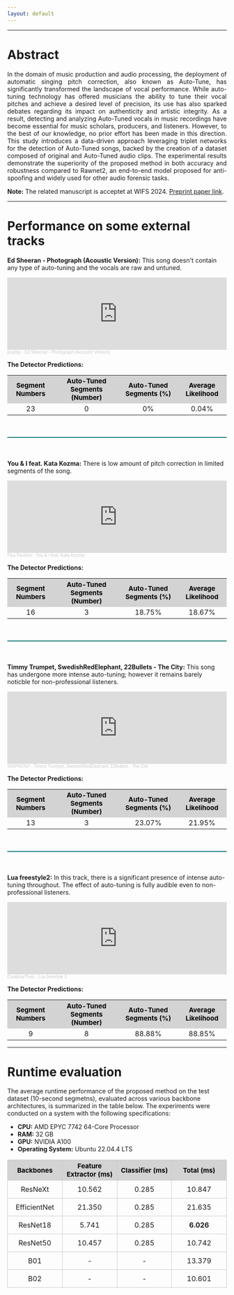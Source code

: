 ```yaml
---
layout: default
---
```


---

# Abstract
<p style="text-align: justify;">In the domain of music production and audio processing, the deployment of automatic singing pitch correction, also known as Auto-Tune, has significantly transformed the landscape of vocal performance. While auto-tuning technology has offered musicians the ability to tune their vocal pitches and achieve a desired level of precision, its use has also sparked debates regarding its impact on authenticity and artistic integrity. As a result, detecting and analyzing Auto-Tuned vocals in music recordings have become essential for music scholars, producers, and listeners. However, to the best of our knowledge, no prior effort has been made in this direction. This study introduces a data-driven approach leveraging triplet networks for the detection of Auto-Tuned songs, backed by the creation of a dataset composed of original and Auto-Tuned audio clips. The experimental results demonstrate the superiority of the proposed method in both accuracy and robustness compared to Rawnet2, an end-to-end model proposed for anti-spoofing and widely used for other audio forensic tasks.</p>

**Note:** The related manuscript is acceptet at WIFS 2024. [Preprint paper link](http://arxiv.org/abs/2403.05380).

***

# Performance on some external tracks

**Ed Sheeran - Photograph (Acoustic Version):** This song doesn't contain any type of auto-tuning and the vocals are raw and untuned.

<iframe width="100%" height="166" scrolling="no" frameborder="no" allow="autoplay" src="https://w.soundcloud.com/player/?url=https%3A//api.soundcloud.com/tracks/161084205&color=ff5500"></iframe><div style="font-size: 10px; color: #cccccc;line-break: anywhere;word-break: normal;overflow: hidden;white-space: nowrap;text-overflow: ellipsis; font-family: Interstate,Lucida Grande,Lucida Sans Unicode,Lucida Sans,Garuda,Verdana,Tahoma,sans-serif;font-weight: 100;"><a href="https://soundcloud.com/itspraddy" title="praddy" target="_blank" style="color: #cccccc; text-decoration: none;">praddy</a> · <a href="https://soundcloud.com/itspraddy/ed-sheeran-photograph-acoustic-version" title="Ed Sheeran - Photograph (Acoustic Version)" target="_blank" style="color: #cccccc; text-decoration: none;">Ed Sheeran - Photograph (Acoustic Version)</a></div>

**The Detector Predictions:** 


<div style="margin: 0  auto">
    <table align="center" style="width: 100%;">
        <tr>
            <th style="text-align:center;font-size: 15px; background-color: #D3D3D3; color: Black;">Segment Numbers</th>
            <th style="text-align:center;font-size: 15px; background-color: #D3D3D3; color: Black;">Auto-Tuned Segments (Number)</th>
            <th style="text-align:center;font-size: 15px; background-color: #D3D3D3; color: Black;">Auto-Tuned Segments (%)</th>
            <th style="text-align:center;font-size: 15px; background-color: #D3D3D3; color: Black;">Average Likelihood</th>
        </tr>
        <tr>
            <td style="text-align:center;">23</td>
            <td style="text-align:center;">0</td>
            <td style="text-align:center;">0%</td>
            <td style="text-align:center;">0.04%</td>
        </tr>
    </table>
</div>



<div style="border-bottom: 2px solid #157878; margin-top: 50px; margin-bottom: 50px;"></div>

**You & I feat. Kata Kozma:** There is low amount of pitch correction in limited segments of the song.

<iframe width="100%" height="166" scrolling="no" frameborder="no" allow="autoplay" src="https://w.soundcloud.com/player/?url=https%3A//api.soundcloud.com/tracks/892951969&color=ff5500"></iframe><div style="font-size: 10px; color: #cccccc;line-break: anywhere;word-break: normal;overflow: hidden;white-space: nowrap;text-overflow: ellipsis; font-family: Interstate,Lucida Grande,Lucida Sans Unicode,Lucida Sans,Garuda,Verdana,Tahoma,sans-serif;font-weight: 100;"><a href="https://soundcloud.com/flux-pavilion" title="Flux Pavilion" target="_blank" style="color: #cccccc; text-decoration: none;">Flux Pavilion</a> · <a href="https://soundcloud.com/flux-pavilion/flux-pavilion-you-i-feat-kata-kozma" title="You &amp; I feat. Kata Kozma" target="_blank" style="color: #cccccc; text-decoration: none;">You &amp; I feat. Kata Kozma</a></div>

**The Detector Predictions:** 


<div style="margin: 0  auto">
    <table align="center" style="width: 100%;">
        <tr>
            <th style="text-align:center;font-size: 15px; background-color: #D3D3D3; color: Black;">Segment Numbers</th>
            <th style="text-align:center;font-size: 15px; background-color: #D3D3D3; color: Black;">Auto-Tuned Segments (Number)</th>
            <th style="text-align:center;font-size: 15px; background-color: #D3D3D3; color: Black;">Auto-Tuned Segments (%)</th>
            <th style="text-align:center;font-size: 15px; background-color: #D3D3D3; color: Black;">Average Likelihood</th>
        </tr>
        <tr>
            <td style="text-align:center;">16</td>
            <td style="text-align:center;">3</td>
            <td style="text-align:center;">18.75%</td>
            <td style="text-align:center;">18.67%</td>
        </tr>
    </table>
</div>

<div style="border-bottom: 2px solid #157878; margin-top: 50px; margin-bottom: 50px;"></div>

**Timmy Trumpet, SwedishRedElephant, 22Bullets - The City:** This song has undergone more intense auto-tuning; however it remains barely noticble for non-professional listeners.

<iframe width="100%" height="166" scrolling="no" frameborder="no" allow="autoplay" src="https://w.soundcloud.com/player/?url=https%3A//api.soundcloud.com/tracks/941750887&color=ff5500"></iframe><div style="font-size: 10px; color: #cccccc;line-break: anywhere;word-break: normal;overflow: hidden;white-space: nowrap;text-overflow: ellipsis; font-family: Interstate,Lucida Grande,Lucida Sans Unicode,Lucida Sans,Garuda,Verdana,Tahoma,sans-serif;font-weight: 100;"><a href="https://soundcloud.com/sinphonyrecs" title="SINPHONY" target="_blank" style="color: #cccccc; text-decoration: none;">SINPHONY</a> · <a href="https://soundcloud.com/sinphonyrecs/timmy-trumpet-swedishredelephant-22bullets-the-city" title="Timmy Trumpet, SwedishRedElephant, 22Bullets - The City" target="_blank" style="color: #cccccc; text-decoration: none;">Timmy Trumpet, SwedishRedElephant, 22Bullets - The City</a></div>

**The Detector Predictions:** 


<div style="margin: 0 auto">
    <table align="center" style="width: 100%">
        <tr>
            <th style="text-align:center;font-size: 15px; background-color: #D3D3D3; color: Black; border: 1px solid #white;">Segment Numbers</th>
            <th style="text-align:center;font-size: 15px; background-color: #D3D3D3; color: Black;border: 1px solid #white;">Auto-Tuned Segments (Number)</th>
            <th style="text-align:center;font-size: 15px; background-color: #D3D3D3; color: Black;border: 1px solid #white;">Auto-Tuned Segments (%)</th>
            <th style="text-align:center;font-size: 15px; background-color: #D3D3D3; color: Black; border: 1px solid #white;">Average Likelihood</th>
        </tr>
        <tr>
            <td style="text-align:center">13</td>
            <td style="text-align:center">3</td>
            <td style="text-align:center">23.07%</td>
            <td style="text-align:center">21.95%</td>
        </tr>
    </table>
</div>


<div style="border-bottom: 2px solid #157878; margin-top: 50px; margin-bottom: 50px;"></div>

**Lua freestyle2:** In this track, there is a significant presence of intense auto-tuning throughout. The effect of auto-tuning is fully audible even to non-professional listeners.

<iframe width="100%" height="166" scrolling="no" frameborder="no" allow="autoplay" src="https://w.soundcloud.com/player/?url=https%3A//api.soundcloud.com/tracks/993188746&color=ff5500"></iframe><div style="font-size: 10px; color: #cccccc;line-break: anywhere;word-break: normal;overflow: hidden;white-space: nowrap;text-overflow: ellipsis; font-family: Interstate,Lucida Grande,Lucida Sans Unicode,Lucida Sans,Garuda,Verdana,Tahoma,sans-serif;font-weight: 100;"><a href="https://soundcloud.com/heoello" title="CookboyTheo" target="_blank" style="color: #cccccc; text-decoration: none;">CookboyTheo</a> · <a href="https://soundcloud.com/heoello/lua-freestyle-s2" title="Lua freestyle 2" target="_blank" style="color: #cccccc; text-decoration: none;">Lua freestyle 2</a></div>

**The Detector Predictions:** 


<div style="margin: 0  auto">
    <table align="center" style="width: 100%;">
        <tr>
            <th style="text-align:center;font-size: 15px; background-color: #D3D3D3; color: Black;">Segment Numbers</th>
            <th style="text-align:center;font-size: 15px; background-color: #D3D3D3; color: Black;">Auto-Tuned Segments (Number)</th>
            <th style="text-align:center;font-size: 15px; background-color: #D3D3D3; color: Black;">Auto-Tuned Segments (%)</th>
            <th style="text-align:center;font-size: 15px; background-color: #D3D3D3; color: Black;">Average Likelihood</th>
        </tr>
        <tr>
            <td style="text-align:center;">9</td>
            <td style="text-align:center;">8</td>
            <td style="text-align:center;">88.88%</td>
            <td style="text-align:center;">88.85%</td>
        </tr>
    </table>
</div>

***

# Runtime evaluation

The average runtime performance of the proposed method on the test dataset (10-second segmetns), evaluated across various backbone architectures, is summarized in the table below. The experiments were conducted on a system with the following specifications:
- **CPU:** AMD EPYC 7742 64-Core Processor
- **RAM:** 32 GB
- **GPU:** NVIDIA A100
- **Operating System:** Ubuntu 22.04.4 LTS

<div style="margin: 0 auto; width: 100%;">
    <table align="center" style="width: 100%;">
        <tr>
            <th style="text-align:center; font-size: 15px; background-color: #D3D3D3; color: Black; border: 1px solid #ccc; width: 25%;">Backbones</th>
            <th style="text-align:center; font-size: 15px; background-color: #D3D3D3; color: Black; border: 1px solid #ccc; width: 25%;">Feature Extractor (ms)</th>
            <th style="text-align:center; font-size: 15px; background-color: #D3D3D3; color: Black; border: 1px solid #ccc; width: 25%;">Classifier (ms)</th>
            <th style="text-align:center; font-size: 15px; background-color: #D3D3D3; color: Black; border: 1px solid #ccc; width: 25%;">Total (ms)</th>
        </tr>
        <tr>
            <td style="text-align:center; border: 1px solid #ccc; padding: 10px;">ResNeXt</td>
            <td style="text-align:center; border: 1px solid #ccc; padding: 10px;">10.562</td>
            <td style="text-align:center; border: 1px solid #ccc; padding: 10px;">0.285</td>
            <td style="text-align:center; border: 1px solid #ccc; padding: 10px;">10.847</td>
        </tr>
        <tr>
            <td style="text-align:center; border: 1px solid #ccc; padding: 10px;">EfficientNet</td>
            <td style="text-align:center; border: 1px solid #ccc; padding: 10px;">21.350</td>
            <td style="text-align:center; border: 1px solid #ccc; padding: 10px;">0.285</td>
            <td style="text-align:center; border: 1px solid #ccc; padding: 10px;">21.635</td>
        </tr>
        <tr>
            <td style="text-align:center; border: 1px solid #ccc; padding: 10px;">ResNet18</td>
            <td style="text-align:center; border: 1px solid #ccc; padding: 10px;">5.741</td>
            <td style="text-align:center; border: 1px solid #ccc; padding: 10px;">0.285</td>
            <td style="text-align:center; border: 1px solid #ccc; padding: 10px;"><strong>6.026</strong></td>
        </tr>
        <tr>
            <td style="text-align:center; border: 1px solid #ccc; padding: 10px;">ResNet50</td>
            <td style="text-align:center; border: 1px solid #ccc; padding: 10px;">10.457</td>
            <td style="text-align:center; border: 1px solid #ccc; padding: 10px;">0.285</td>
            <td style="text-align:center; border: 1px solid #ccc; padding: 10px;">10.742</td>
        </tr>
        <tr>
            <td style="text-align:center; border: 1px solid #ccc; padding: 10px;">B01</td>
            <td style="text-align:center; border: 1px solid #ccc; padding: 10px;">-</td>
            <td style="text-align:center; border: 1px solid #ccc; padding: 10px;">-</td>
            <td style="text-align:center; border: 1px solid #ccc; padding: 10px;">13.379</td>
        </tr>
        <tr>
            <td style="text-align:center; border: 1px solid #ccc; padding: 10px;">B02</td>
            <td style="text-align:center; border: 1px solid #ccc; padding: 10px;">-</td>
            <td style="text-align:center; border: 1px solid #ccc; padding: 10px;">-</td>
            <td style="text-align:center; border: 1px solid #ccc; padding: 10px;">10.601</td>
        </tr>
    </table>
</div>


